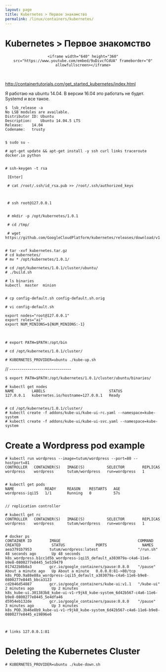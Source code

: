 ```yaml
---
layout: page
title: Kubernetes > Первое знакомство
permalink: /linux/containers/kubernetes/
---
```



# Kubernetes > Первое знакомство


<div align="center">

    <iframe width="640" height="360" src="https://www.youtube.com/embed/9uDivcfCdUA" frameborder="0" allowfullscreen></iframe>

</div>

<br/>

http://containertutorials.com/get_started_kubernetes/index.html


Я работаю на ubuntu 14.04.
В версии 16.04 это работать не будет. Systemd и все такое.


    $  lsb_release -a
    No LSB modules are available.
    Distributor ID:	Ubuntu
    Description:	Ubuntu 14.04.5 LTS
    Release:	14.04
    Codename:	trusty


    $ sudo su -

    # apt-get update && apt-get install -y ssh curl links traceroute docker.io python


    # ssh-keygen -t rsa

     [Enter]

     # cat /root/.ssh/id_rsa.pub >> /root/.ssh/authorized_keys



     # ssh root@127.0.0.1


     # mkdir -p /opt/kubernetes/1.0.1

     # cd /tmp/

     # wget https://github.com/GoogleCloudPlatform/kubernetes/releases/download/v1.0.1/kubernetes.tar.gz


    # tar -xvf kubernetes.tar.gz
    # cd kubernetes/
    # mv * /opt/kubernetes/1.0.1/

    # cd /opt/kubernetes/1.0.1/cluster/ubuntu/
    # ./build.sh

    # ls binaries
    kubectl  master  minion


    # cp config-default.sh config-default.sh.orig

    # vi config-default.sh

    export nodes="root@127.0.0.1"
    export roles="ai"
    export NUM_MINIONS=${NUM_MINIONS:-1}


<br/>

    # export PATH=$PATH:/opt/bin

    # cd /opt/kubernetes/1.0.1/cluster/

    # KUBERNETES_PROVIDER=ubuntu ./kube-up.sh



// -------------------------------


    $ export PATH=$PATH:/opt/kubernetes/1.0.1/cluster/ubuntu/binaries/

    # kubectl get nodes
    NAME        LABELS                             STATUS
    127.0.0.1   kubernetes.io/hostname=127.0.0.1   Ready


    # cd /opt/kubernetes/1.0.1/cluster/
    # kubectl create -f addons/kube-ui/kube-ui-rc.yaml --namespace=kube-system
    # kubectl create -f addons/kube-ui/kube-ui-svc.yaml --namespace=kube-system


# Create a Wordpress pod example

    # kubectl run wordpress --image=tutum/wordpress --port=80 --hostport=81
    CONTROLLER   CONTAINER(S)   IMAGE(S)          SELECTOR        REPLICAS
    wordpress    wordpress      tutum/wordpress   run=wordpress   1


    # kubectl get pods
    NAME              READY     REASON    RESTARTS   AGE
    wordpress-iqi15   1/1       Running   0          57s


    // replication controller

    # kubectl get rc
    CONTROLLER   CONTAINER(S)   IMAGE(S)          SELECTOR        REPLICAS
    wordpress    wordpress      tutum/wordpress   run=wordpress   1


    # docker ps
    CONTAINER ID        IMAGE                                   COMMAND             CREATED              STATUS              PORTS                NAMES
    aea3791b7953        tutum/wordpress:latest                  "/run.sh"           48 seconds ago       Up 48 seconds                            k8s_wordpress.b1cc1d5b_wordpress-iqi15_default_a383079a-c4a6-11e6-b9e8-0800277e8445_5e539479      
    017422b8b8a3        gcr.io/google_containers/pause:0.8.0    "/pause"            About a minute ago   Up About a minute   0.0.0.0:81->80/tcp   k8s_POD.9a88e88a_wordpress-iqi15_default_a383079a-c4a6-11e6-b9e8-0800277e8445_bbca3123            
    cd2046d54887        gcr.io/google_containers/kube-ui:v1.1   "/kube-ui"          2 minutes ago        Up 2 minutes                             k8s_kube-ui.301383b8_kube-ui-v1-r9jk8_kube-system_6d42b567-c4a6-11e6-b9e8-0800277e8445_5e4dfa46   
    d5954eb132de        gcr.io/google_containers/pause:0.8.0    "/pause"            3 minutes ago        Up 3 minutes                             k8s_POD.3b46e8b9_kube-ui-v1-r9jk8_kube-system_6d42b567-c4a6-11e6-b9e8-0800277e8445_e19896e6



    # links 127.0.0.1:81



# Deleting the Kubernetes Cluster

    # KUBERNETES_PROVIDER=ubuntu ./kube-down.sh
